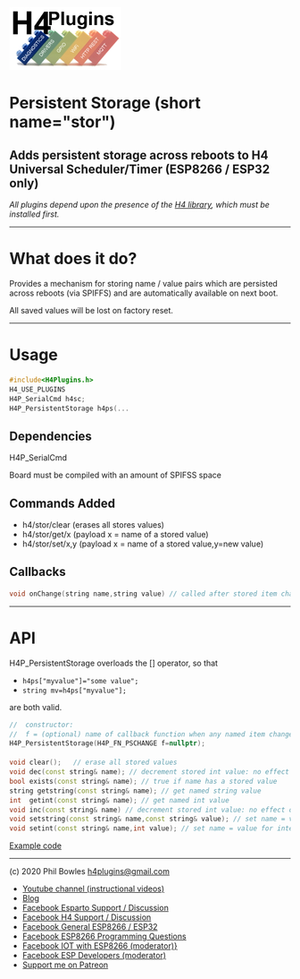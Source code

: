 ![H4P Flyer](/assets/DiagLogo.jpg) 
# Persistent Storage (short name="stor")

## Adds persistent storage across reboots to H4 Universal Scheduler/Timer (ESP8266 / ESP32 only)

*All plugins depend upon the presence of the [H4 library](https://github.com/philbowles/H4), which must be installed first.*

---
# What does it do?

Provides a mechanism for storing name / value pairs which are persisted across reboots (via SPIFFS) and are automatically available on next boot.

All saved values will be lost on factory reset.

---

# Usage

```cpp
#include<H4Plugins.h>
H4_USE_PLUGINS
H4P_SerialCmd h4sc;
H4P_PersistentStorage h4ps(...
```

## Dependencies

H4P_SerialCmd

Board must be compiled with an amount of SPIFSS space

## Commands Added

* h4/stor/clear  (erases all stores values)
* h4/stor/get/x (payload x = name of a stored value)
* h4/stor/set/x,y (payload x = name of a stored value,y=new value)

## Callbacks

```cpp
void onChange(string name,string value) // called after stored item changes
```

---

# API

H4P_PersistentStorage overloads the [] operator, so that

* `h4ps["myvalue"]="some value";`
* `string mv=h4ps["myvalue"];`

are both valid.

```cpp
//  constructor:
//  f = (optional) name of callback function when any named item changes value
H4P_PersistentStorage(H4P_FN_PSCHANGE f=nullptr);

void clear();   // erase all stored values
void dec(const string& name); // decrement stored int value: no effect on string value
bool exists(const string& name); // true if name has a stored value
string getstring(const string& name); // get named string value
int  getint(const string& name); // get named int value
void inc(const string& name) // decrement stored int value: no effect on string value
void setstring(const string& name,const string& value); // set name = value
void setint(const string& name,int value); // set name = value for integers
```

[Example code](../examples/H4P_persistentStorage/H4P_persistentStorage.ino)

---

(c) 2020 Phil Bowles h4plugins@gmail.com

* [Youtube channel (instructional videos)](https://www.youtube.com/channel/UCYi-Ko76_3p9hBUtleZRY6g)
* [Blog](https://8266iot.blogspot.com)
* [Facebook Esparto Support / Discussion](https://www.facebook.com/groups/esparto8266/)
* [Facebook H4  Support / Discussion](https://www.facebook.com/groups/444344099599131/)
* [Facebook General ESP8266 / ESP32](https://www.facebook.com/groups/2125820374390340/)
* [Facebook ESP8266 Programming Questions](https://www.facebook.com/groups/esp8266questions/)
* [Facebook IOT with ESP8266 (moderator)}](https://www.facebook.com/groups/1591467384241011/)
* [Facebook ESP Developers (moderator)](https://www.facebook.com/groups/ESP8266/)
* [Support me on Patreon](https://patreon.com/esparto)
